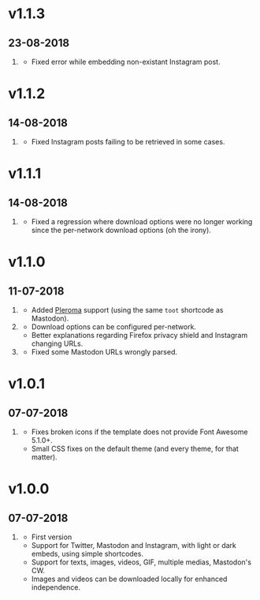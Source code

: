 # v1.1.3
## 23-08-2018

1. [](#bugfix)
    * Fixed error while embedding non-existant Instagram post.

# v1.1.2
## 14-08-2018

1. [](#bugfix)
    * Fixed Instagram posts failing to be retrieved in some cases.

# v1.1.1
## 14-08-2018

1. [](#bugfix)
    * Fixed a regression where download options were no longer working since the per-network download options (oh the irony).

# v1.1.0
## 11-07-2018

1. [](#new)
    * Added [Pleroma](https://pleroma.social) support (using the same `toot` shortcode as Mastodon).
1. [](#improved)
    * Download options can be configured per-network.
    * Better explanations regarding Firefox privacy shield and Instagram changing URLs.
1. [](#bugfix)
    * Fixed some Mastodon URLs wrongly parsed.

# v1.0.1
## 07-07-2018

1. [](#bugfix)
    * Fixes broken icons if the template does not provide Font Awesome 5.1.0+.
    * Small CSS fixes on the default theme (and every theme, for that matter).

# v1.0.0
##  07-07-2018

1. [](#new)
    * First version
    * Support for Twitter, Mastodon and Instagram, with light or dark embeds, using simple shortcodes.
    * Support for texts, images, videos, GIF, multiple medias, Mastodon's CW.
    * Images and videos can be downloaded locally for enhanced independence.
